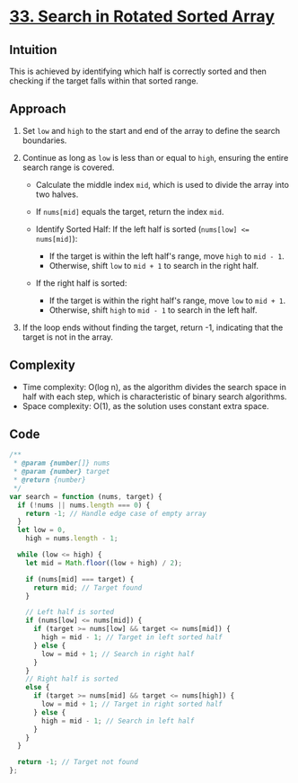 # [33. Search in Rotated Sorted Array](https://leetcode.com/problems/search-in-rotated-sorted-array/description/)

## Intuition

This is achieved by identifying which half is correctly sorted and then checking if the target falls within that sorted range.

## Approach

1.  Set `low` and `high` to the start and end of the array to define the search boundaries.
2.  Continue as long as `low` is less than or equal to `high`, ensuring the entire search range is covered.

    - Calculate the middle index `mid`, which is used to divide the array into two halves.
    - If `nums[mid]` equals the target, return the index `mid`.
    - Identify Sorted Half: If the left half is sorted (`nums[low] <= nums[mid]`):

      - If the target is within the left half's range, move `high` to `mid - 1`.
      - Otherwise, shift `low` to `mid + 1` to search in the right half.

    - If the right half is sorted:
      - If the target is within the right half's range, move `low` to `mid + 1`.
      - Otherwise, shift `high` to `mid - 1` to search in the left half.

3.  If the loop ends without finding the target, return -1, indicating that the target is not in the array.

## Complexity

- Time complexity: O(log n), as the algorithm divides the search space in half with each step, which is characteristic of binary search algorithms.
- Space complexity: O(1), as the solution uses constant extra space.

## Code

```javascript
/**
 * @param {number[]} nums
 * @param {number} target
 * @return {number}
 */
var search = function (nums, target) {
  if (!nums || nums.length === 0) {
    return -1; // Handle edge case of empty array
  }
  let low = 0,
    high = nums.length - 1;

  while (low <= high) {
    let mid = Math.floor((low + high) / 2);

    if (nums[mid] === target) {
      return mid; // Target found
    }

    // Left half is sorted
    if (nums[low] <= nums[mid]) {
      if (target >= nums[low] && target <= nums[mid]) {
        high = mid - 1; // Target in left sorted half
      } else {
        low = mid + 1; // Search in right half
      }
    }
    // Right half is sorted
    else {
      if (target >= nums[mid] && target <= nums[high]) {
        low = mid + 1; // Target in right sorted half
      } else {
        high = mid - 1; // Search in left half
      }
    }
  }

  return -1; // Target not found
};
```
